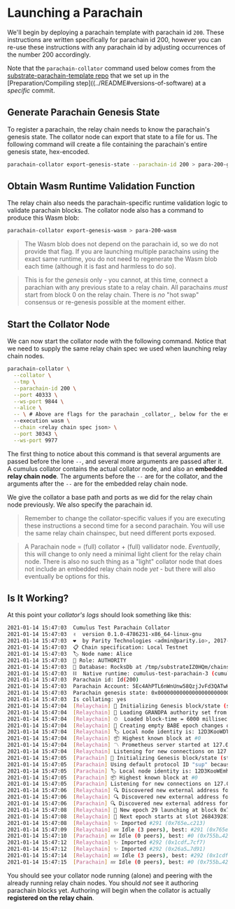 # Launching a Parachain

We'll begin by deploying a parachain template with parachain id `200`. These instructions are written
specifically for parachain id 200, however you can re-use these instructions with any parachain id
by adjusting occurrences of the number 200 accordingly.

Note that the `parachain-collator` command used below comes from the [substrate-parachain-template repo](https://github.com/substrate-developer-hub/substrate-parachain-template/)
that we set up in the [Preparation/Compiling step]((../README#versions-of-software) at a _specific_ commit.

## Generate Parachain Genesis State

To register a parachain, the relay chain needs to know the parachain's genesis state. The collator
node can export that state to a file for us. The following command will create a file containing the
parachain's entire genesis state, hex-encoded.

```bash
parachain-collator export-genesis-state --parachain-id 200 > para-200-genesis
```

## Obtain Wasm Runtime Validation Function

The relay chain also needs the parachain-specific runtime validation logic to validate 
parachain blocks. The collator node also has a command to produce this Wasm blob:

```bash
parachain-collator export-genesis-wasm > para-200-wasm
```

> The Wasm blob does not depend on the parachain id, so we do not provide that flag. If you are
> launching multiple parachains using the exact same runtime, you do not need to regenerate the Wasm
> blob each time (although it is fast and harmless to do so).

> This is for the _genesis_ only - you cannot, at this time, connect a parachian with any previous 
> state to a relay chain. All parachains _must_ start from block 0 on the relay chain.
> There is _no_ "hot swap" consensus or re-genesis possible at the moment either.

## Start the Collator Node

We can now start the collator node with the following command. Notice that we need to supply the same
relay chain spec we used when launching relay chain nodes.

```bash
parachain-collator \
  --collator \
  --tmp \
  --parachain-id 200 \
  --port 40333 \
  --ws-port 9844 \
  --alice \
  -- \ # Above are flags for the parachain _collator_, below for the embedded relay chain _validator_
  --execution wasm \
  --chain <relay chain spec json> \
  --port 30343 \
  --ws-port 9977
```

The first thing to notice about this command is that several arguments are passed before the lone
`--`, and several more arguments are passed after it. A cumulus collator contains the actual
collator node, and also an **embedded relay chain node**. The arguments before the `--` are for the
collator, and the arguments after the `--` are for the embedded relay chain node.

We give the collator a base path and ports as we did for the relay chain node previously. We also
specify the parachain id.

> Remember to change the collator-specific values if you are executing
> these instructions a second time for a second parachain.
> You will use the same relay chain chainspec, but need different ports exposed.

> A Parachain node = (full) collator + (full) vallidator node.
> _Eventually_, this will change to only need a minimal light client for the relay chain node.
> There is also no such thing as a "light" collator node that does not include an embedded 
> relay chain node _yet_ - but there will also eventually be options for this.

## Is It Working?

At this point your _collator's logs_ should look something like this:

```bash
2021-01-14 15:47:03  Cumulus Test Parachain Collator
2021-01-14 15:47:03  ✌️  version 0.1.0-4786231-x86_64-linux-gnu
2021-01-14 15:47:03  ❤️  by Parity Technologies <admin@parity.io>, 2017-2021
2021-01-14 15:47:03  📋 Chain specification: Local Testnet
2021-01-14 15:47:03  🏷 Node name: Alice
2021-01-14 15:47:03  👤 Role: AUTHORITY
2021-01-14 15:47:03  💾 Database: RocksDb at /tmp/substrateIZ0HQm/chains/local_testnet/db
2021-01-14 15:47:03  ⛓  Native runtime: cumulus-test-parachain-3 (cumulus-test-parachain-1.tx1.au1)
2021-01-14 15:47:03  Parachain id: Id(200)
2021-01-14 15:47:03  Parachain Account: 5Ec4AhPTL6nWnUnw58QzjJvFd3QATwHA3UJnvSD4GVSQ7Gop
2021-01-14 15:47:03  Parachain genesis state: 0x000000000000000000000000000000000000000000000000000000000000000000b86f2a5f94d1029bf54b07867c3c2fa0339e69e31748cfd5921bbb2f176ada6f03170a2e7597b7b7e3d84c05391d139a62b157e78786d8c082f29dcf4c11131400
2021-01-14 15:47:03  Is collating: yes
2021-01-14 15:47:04  [Relaychain] 🔨 Initializing Genesis block/state (state: 0x1693…5e3f, header-hash: 0x2fc1…2ec3)
2021-01-14 15:47:04  [Relaychain] 👴 Loading GRANDPA authority set from genesis on what appears to be first startup.
2021-01-14 15:47:04  [Relaychain] ⏱  Loaded block-time = 6000 milliseconds from genesis on first-launch
2021-01-14 15:47:04  [Relaychain] 👶 Creating empty BABE epoch changes on what appears to be first startup.
2021-01-14 15:47:04  [Relaychain] 🏷 Local node identity is: 12D3KooWDTBqULpZPTTnRrEZtA53xG3Ade223mQfbLWstg7L3HA4
2021-01-14 15:47:04  [Relaychain] 📦 Highest known block at #0
2021-01-14 15:47:04  [Relaychain] 〽️ Prometheus server started at 127.0.0.1:9616
2021-01-14 15:47:04  [Relaychain] Listening for new connections on 127.0.0.1:9977.
2021-01-14 15:47:05  [Parachain] 🔨 Initializing Genesis block/state (state: 0xb86f…da6f, header-hash: 0x755b…42ca)
2021-01-14 15:47:05  [Parachain] Using default protocol ID "sup" because none is configured in the chain specs
2021-01-14 15:47:05  [Parachain] 🏷 Local node identity is: 12D3KooWEmhCGHnxfuYX9yWoWmnS1MSU7mkoZFnPSAKws2ZL3CCd
2021-01-14 15:47:05  [Parachain] 📦 Highest known block at #0
2021-01-14 15:47:05  [Parachain] Listening for new connections on 127.0.0.1:9855.
2021-01-14 15:47:06  [Relaychain] 🔍 Discovered new external address for our node: /ip4/127.0.0.1/tcp/30343/p2p/12D3KooWDTBqULpZPTTnRrEZtA53xG3Ade223mQfbLWstg7L3HA4
2021-01-14 15:47:06  [Relaychain] 🔍 Discovered new external address for our node: /ip4/192.168.178.77/tcp/30343/p2p/12D3KooWDTBqULpZPTTnRrEZtA53xG3Ade223mQfbLWstg7L3HA4
2021-01-14 15:47:06  [Parachain] 🔍 Discovered new external address for our node: /ip4/192.168.178.77/tcp/30433/p2p/12D3KooWEmhCGHnxfuYX9yWoWmnS1MSU7mkoZFnPSAKws2ZL3CCd
2021-01-14 15:47:08  [Relaychain] 👶 New epoch 29 launching at block 0x765e…c213 (block slot 268439271 >= start slot 268439271).
2021-01-14 15:47:08  [Relaychain] 👶 Next epoch starts at slot 268439281
2021-01-14 15:47:08  [Relaychain] ✨ Imported #291 (0x765e…c213)
2021-01-14 15:47:09  [Relaychain] 💤 Idle (3 peers), best: #291 (0x765e…c213), finalized #289 (0xca88…7eb1), ⬇ 196.9kiB/s ⬆ 161.9kiB/s
2021-01-14 15:47:10  [Parachain] 💤 Idle (0 peers), best: #0 (0x755b…42ca), finalized #0 (0x755b…42ca), ⬇ 809.4kiB/s ⬆ 773.7kiB/s
2021-01-14 15:47:12  [Relaychain] ✨ Imported #292 (0x1cdf…7cf7)
2021-01-14 15:47:12  [Relaychain] ✨ Imported #292 (0x26a5…7d91)
2021-01-14 15:47:14  [Relaychain] 💤 Idle (3 peers), best: #292 (0x1cdf…7cf7), finalized #289 (0xca88…7eb1), ⬇ 256.8kiB/s ⬆ 270.0kiB/s
2021-01-14 15:47:15  [Parachain] 💤 Idle (0 peers), best: #0 (0x755b…42ca), finalized #0 (0x755b…42ca), ⬇ 814.3kiB/s ⬆ 799.9kiB/s
```

You should see your collator node running (alone) and peering with the already 
running relay chain nodes. You should _not_ see it authoring parachain blocks yet.
Authoring will begin when the collator is actually **registered on the relay chain**.
